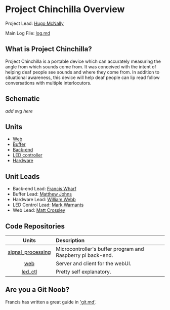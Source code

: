 # Project Chinchilla Overview

Project Lead: [Hugo McNally](http://github.com/hu90m)

Main Log File: [log.md](log.md)

## What is Project Chinchilla?

Project Chinchilla is a portable device which can accurately measuring the angle
from which sounds come from. It was conceived with the intent of helping deaf
people see sounds and where they come from. In addition to situational
awareness, this device will help deaf people can lip read follow conversations
with multiple interlocutors.

## Schematic
*add svg here*

## Units
* [Web](web/overview.md)
* [Buffer](buffer/overview.md)
* [Back-end](back-end/overview.md)
* [LED controller](led_ctl/overview.md)
* [Hardware](hardware/overview.md)

## Unit Leads
* Back-end Lead: [Francis Wharf](http://github.com/xeom)
* Buffer Lead: [Matthew Johns](http://github.com/mjohns4)
* Hardware Lead: [William Webb](http://github.com/bishopstoenail)
* LED Control Lead: [Mark Warnants](http://github.com/markwarnants)
* Web Lead: [Matt Crossley](http://github.com/mattcrossley99)

## Code Repositories
| Units                                                                  | Description                                                 |
|:----------------------------------------------------------------------:|:------------------------------------------------------------|
| [signal_processing](https://github.com/d4chinchilla/signal_processing) | Microcontroller's buffer program and Raspberry pi back-end. |
| [web](https://github.com/d4chinchilla/web)                             | Server and client for the webUI.                            |
| [led_ctl](https://github.com/d4chinchilla/led_ctl)                     | Pretty self explanatory.                                    |

## Are you a Git Noob?
Francis has written a great guide in ['git.md'](git.md).
